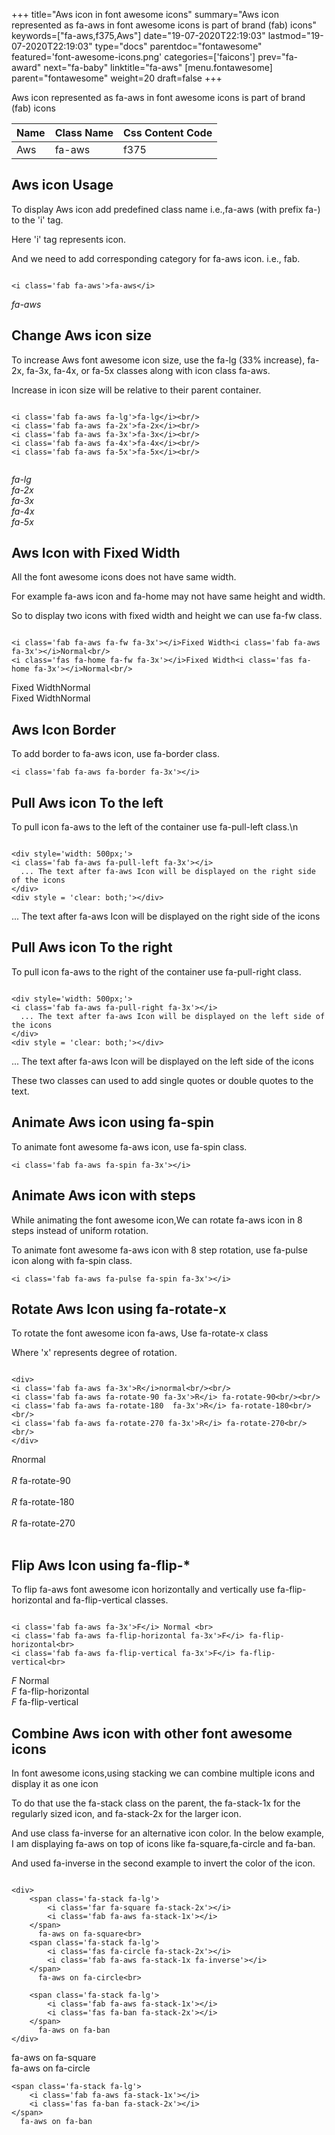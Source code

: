 +++
title="Aws icon in font awesome icons"
summary="Aws icon represented as fa-aws in font awesome icons is part of brand (fab) icons"
keywords=["fa-aws,f375,Aws"]
date="19-07-2020T22:19:03"
lastmod="19-07-2020T22:19:03"
type="docs"
parentdoc="fontawesome"
featured='font-awesome-icons.png'
categories=['faicons']
prev="fa-award"
next="fa-baby"
linktitle="fa-aws"
[menu.fontawesome]
parent="fontawesome"
weight=20
draft=false
+++


Aws icon represented as fa-aws in font awesome icons is part of brand (fab) icons

<div class='table-responsive'><table class='table'><thead><tr><th>Name</th><th>Class Name</th><th>Css Content Code</th></tr></thead><tbody><tr><td>Aws</td><td>fa-aws</td><td>f375</td></tr></tbody></table></div>



## Aws icon Usage

To display Aws icon add predefined class name i.e.,fa-aws (with prefix fa-) to the 'i' tag.

Here 'i' tag represents icon.

And we need to add corresponding category for fa-aws icon. i.e., fab.


```

<i class='fab fa-aws'>fa-aws</i>
```

<i class='fab fa-aws'>fa-aws</i>




## Change Aws icon size
To increase Aws font awesome icon size, use the fa-lg (33% increase), fa-2x, fa-3x, fa-4x, or fa-5x classes along with icon class fa-aws.

Increase in icon size will be relative to their parent container. 

```

<i class='fab fa-aws fa-lg'>fa-lg</i><br/>
<i class='fab fa-aws fa-2x'>fa-2x</i><br/>
<i class='fab fa-aws fa-3x'>fa-3x</i><br/>
<i class='fab fa-aws fa-4x'>fa-4x</i><br/>
<i class='fab fa-aws fa-5x'>fa-5x</i><br/>
            
```

<i class='fab fa-aws fa-lg'>fa-lg</i><br/>
<i class='fab fa-aws fa-2x'>fa-2x</i><br/>
<i class='fab fa-aws fa-3x'>fa-3x</i><br/>
<i class='fab fa-aws fa-4x'>fa-4x</i><br/>
<i class='fab fa-aws fa-5x'>fa-5x</i><br/>
            



## Aws Icon with Fixed Width 

All the font awesome icons does not have same width.

For example fa-aws icon and fa-home may not have same height and width.

So to display two icons with fixed width and height we can use fa-fw class.


```

<i class='fab fa-aws fa-fw fa-3x'></i>Fixed Width<i class='fab fa-aws fa-3x'></i>Normal<br/>
<i class='fas fa-home fa-fw fa-3x'></i>Fixed Width<i class='fas fa-home fa-3x'></i>Normal<br/>
```

<i class='fab fa-aws fa-fw fa-3x'></i>Fixed Width<i class='fab fa-aws fa-3x'></i>Normal<br/>
<i class='fas fa-home fa-fw fa-3x'></i>Fixed Width<i class='fas fa-home fa-3x'></i>Normal<br/>



## Aws Icon Border 

To add border to fa-aws icon, use fa-border class.


```
<i class='fab fa-aws fa-border fa-3x'></i>

```
<i class='fab fa-aws fa-border fa-3x'></i>





## Pull Aws icon To the left

To pull icon fa-aws to the left of the container use fa-pull-left class.\n

```

<div style='width: 500px;'>
<i class='fab fa-aws fa-pull-left fa-3x'></i>
  ... The text after fa-aws Icon will be displayed on the right side of the icons
</div>
<div style = 'clear: both;'></div>
```

<div style='width: 500px;'>
<i class='fab fa-aws fa-pull-left fa-3x'></i>
  ... The text after fa-aws Icon will be displayed on the right side of the icons
</div>
<div style = 'clear: both;'></div>




## Pull Aws icon To the right
To pull icon fa-aws to the right of the container use fa-pull-right class.

```

<div style='width: 500px;'>
<i class='fab fa-aws fa-pull-right fa-3x'></i>
  ... The text after fa-aws Icon will be displayed on the left side of the icons
</div>
<div style = 'clear: both;'></div>
```

<div style='width: 500px;'>
<i class='fab fa-aws fa-pull-right fa-3x'></i>
  ... The text after fa-aws Icon will be displayed on the left side of the icons
</div>
<div style = 'clear: both;'></div>

These two classes can used to add single quotes or double quotes to the text.


## Animate Aws icon using fa-spin
To animate font awesome fa-aws icon, use fa-spin class.

```
<i class='fab fa-aws fa-spin fa-3x'></i>
```
<i class='fab fa-aws fa-spin fa-3x'></i>




## Animate Aws icon with steps
While animating the font awesome icon,We can rotate fa-aws icon in 8 steps instead of uniform rotation.

To animate font awesome fa-aws icon with 8 step rotation, use fa-pulse icon along with fa-spin class.


```
<i class='fab fa-aws fa-pulse fa-spin fa-3x'></i>

```
<i class='fab fa-aws fa-pulse fa-spin fa-3x'></i>





## Rotate Aws Icon using fa-rotate-x
To rotate the font awesome icon fa-aws, Use fa-rotate-x class

Where 'x' represents degree of rotation.


```

<div>
<i class='fab fa-aws fa-3x'>R</i>normal<br/><br/>
<i class='fab fa-aws fa-rotate-90 fa-3x'>R</i> fa-rotate-90<br/><br/> 
<i class='fab fa-aws fa-rotate-180  fa-3x'>R</i> fa-rotate-180<br/><br/> 
<i class='fab fa-aws fa-rotate-270 fa-3x'>R</i> fa-rotate-270<br/><br/>
</div>
```

<div>
<i class='fab fa-aws fa-3x'>R</i>normal<br/><br/>
<i class='fab fa-aws fa-rotate-90 fa-3x'>R</i> fa-rotate-90<br/><br/> 
<i class='fab fa-aws fa-rotate-180  fa-3x'>R</i> fa-rotate-180<br/><br/> 
<i class='fab fa-aws fa-rotate-270 fa-3x'>R</i> fa-rotate-270<br/><br/>
</div>




## Flip Aws Icon using fa-flip-*
To flip fa-aws font awesome icon horizontally and vertically use fa-flip-horizontal and fa-flip-vertical classes. 

```

<i class='fab fa-aws fa-3x'>F</i> Normal <br>
<i class='fab fa-aws fa-flip-horizontal fa-3x'>F</i> fa-flip-horizontal<br>
<i class='fab fa-aws fa-flip-vertical fa-3x'>F</i> fa-flip-vertical<br>
```

<i class='fab fa-aws fa-3x'>F</i> Normal <br>
<i class='fab fa-aws fa-flip-horizontal fa-3x'>F</i> fa-flip-horizontal<br>
<i class='fab fa-aws fa-flip-vertical fa-3x'>F</i> fa-flip-vertical<br>




## Combine Aws icon with other font awesome icons
In font awesome icons,using stacking we can combine multiple icons and display it as one icon 

To do that use the fa-stack class on the parent, the fa-stack-1x for the regularly sized icon, and fa-stack-2x for the larger icon.

And use class fa-inverse for an alternative icon color. 
In the below example, I am displaying fa-aws on top of icons like fa-square,fa-circle and fa-ban.

And used fa-inverse in the second example to invert the color of the icon.

```

<div>
    <span class='fa-stack fa-lg'>
        <i class='far fa-square fa-stack-2x'></i>
        <i class='fab fa-aws fa-stack-1x'></i>
    </span>
      fa-aws on fa-square<br>
    <span class='fa-stack fa-lg'>
        <i class='fas fa-circle fa-stack-2x'></i>
        <i class='fab fa-aws fa-stack-1x fa-inverse'></i>
    </span>
      fa-aws on fa-circle<br>

    <span class='fa-stack fa-lg'>
        <i class='fab fa-aws fa-stack-1x'></i>
        <i class='fas fa-ban fa-stack-2x'></i>
    </span>
      fa-aws on fa-ban
</div>
```

<div>
    <span class='fa-stack fa-lg'>
        <i class='far fa-square fa-stack-2x'></i>
        <i class='fab fa-aws fa-stack-1x'></i>
    </span>
      fa-aws on fa-square<br>
    <span class='fa-stack fa-lg'>
        <i class='fas fa-circle fa-stack-2x'></i>
        <i class='fab fa-aws fa-stack-1x fa-inverse'></i>
    </span>
      fa-aws on fa-circle<br>

    <span class='fa-stack fa-lg'>
        <i class='fab fa-aws fa-stack-1x'></i>
        <i class='fas fa-ban fa-stack-2x'></i>
    </span>
      fa-aws on fa-ban
</div>






